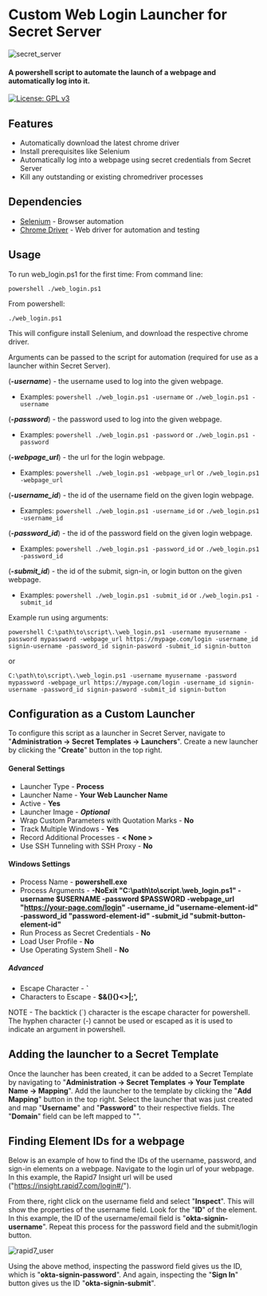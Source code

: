 # Custom Web Login Launcher for Secret Server

![secret_server](https://user-images.githubusercontent.com/33561466/216741532-18d4c459-211e-484d-a69f-838d3ae1fee1.png)

#### A powershell script to automate the launch of a webpage and automatically log into it.

[![License: GPL v3](https://img.shields.io/badge/License-GPL%20v3-blue.svg)](https://www.gnu.org/licenses/gpl-3.0)

## Features
- Automatically download the latest chrome driver
- Install prerequisites like Selenium
- Automatically log into a webpage using secret credentials from Secret Server
- Kill any outstanding or existing chromedriver processes

## Dependencies
- [Selenium](https://github.com/adamdriscoll/selenium-powershell) - Browser automation
- [Chrome Driver](https://chromedriver.chromium.org/) - Web driver for automation and testing

## Usage
To run web_login.ps1 for the first time:
From command line:
```
powershell ./web_login.ps1
```
From powershell:
```
./web_login.ps1
```
This will configure install Selenium, and download the respective chrome driver.

Arguments can be passed to the script for automation (required for use as a launcher within Secret Server).

(***-username***) - the username used to log into the given webpage.

- Examples: ```powershell ./web_login.ps1 -username``` or ```./web_login.ps1 -username```

(***-password***)  - the password used to log into the given webpage.

- Examples: ```powershell ./web_login.ps1 -password``` or ```./web_login.ps1 -password```

(***-webpage_url***) - the url for the login webpage.

- Examples: ```powershell ./web_login.ps1 -webpage_url``` or ```./web_login.ps1 -webpage_url```

(***-username_id***) - the id of the username field on the given login webpage.

- Examples: ```powershell ./web_login.ps1 -username_id``` or ```./web_login.ps1 -username_id```

(***-password_id***) - the id of the password field on the given login webpage.

- Examples: ```powershell ./web_login.ps1 -password_id``` or ```./web_login.ps1 -password_id```

(***-submit_id***) - the id of the submit, sign-in, or login button on the given webpage.

- Examples: ```powershell ./web_login.ps1 -submit_id``` or ```./web_login.ps1 -submit_id```

Example run using arguments:
```
powershell C:\path\to\script\.\web_login.ps1 -username myusername -password mypassword -webpage_url https://mypage.com/login -username_id signin-username -password_id signin-pasword -submit_id signin-button
```
or
```
C:\path\to\script\.\web_login.ps1 -username myusername -password mypassword -webpage_url https://mypage.com/login -username_id signin-username -password_id signin-pasword -submit_id signin-button
```

## Configuration as a Custom Launcher
To configure this script as a launcher in Secret Server, navigate to "**Administration -> Secret Templates -> Launchers**". Create a new launcher by clicking the "**Create**" button in the top right.

#### General Settings
- Launcher Type - **Process**
- Launcher Name - **Your Web Launcher Name**
- Active - **Yes**
- Launcher Image - ***Optional***
- Wrap Custom Parameters with Quotation Marks - **No**
- Track Multiple Windows - **Yes**
- Record Additional Processes - **< None >**
- Use SSH Tunneling with SSH Proxy - **No**

#### Windows Settings
- Process Name - **powershell.exe**
- Process Arguments - **-NoExit "C:\path\to\script\.\web_login.ps1" -username $USERNAME -password $PASSWORD -webpage_url "https://your-page.com/login" -username_id "username-element-id" -password_id "password-element-id" -submit_id "submit-button-element-id"**
- Run Process as Secret Credentials - **No**
- Load User Profile - **No**
- Use Operating System Shell - **No**
##### Advanced
- Escape Character - **`**
- Characters to Escape - **$&(){}<>\|;',**

NOTE - The backtick (`) character is the escape character for powershell. The hyphen character (-) cannot be used or escaped as it is used to indicate an argument in powershell.

## Adding the launcher to a Secret Template
Once the launcher has been created, it can be added to a Secret Template by navigating to "**Administration -> Secret Templates -> Your Template Name -> Mapping**". Add the launcher to the template by clicking the "**Add Mapping**" button in the top right. Select the launcher that was just created and map "**Username**" and "**Password**" to their respective fields. The "**Domain**" field can be left mapped to "**<blank>**".

## Finding Element IDs for a webpage
Below is an example of how to find the IDs of the username, password, and sign-in elements on a webpage.
Navigate to the login url of your webpage. In this example, the Rapid7 Insight url will be used ("https://insight.rapid7.com/login#/").

From there, right click on the username field and select "**Inspect**". This will show the properties of the username field. Look for the "**ID**" of the element. In this example, the ID of the username/email field is "**okta-signin-username**". Repeat this process for the password field and the submit/login button.

![rapid7_user](https://user-images.githubusercontent.com/33561466/226447987-e2e1393e-1474-46d1-a269-48ac8d8db780.PNG)

Using the above method, inspecting the password field gives us the ID, which is "**okta-signin-password**".
And again, inspecting the "**Sign In**" button gives us the ID "**okta-signin-submit**".






